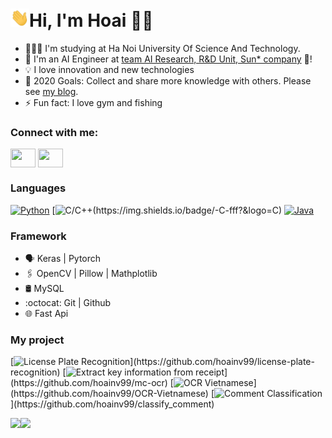 # <img src="https://raw.githubusercontent.com/ABSphreak/ABSphreak/master/gifs/Hi.gif" width="30px">Hi, I'm Hoai 👨‍💻
- 👨🏻‍💻 I'm studying at Ha Noi University Of Science And Technology.
- 🔭 I'm an AI Engineer at [team AI Research, R&D Unit, Sun* company](https://sun-asterisk.vn/) 🌱!
- 💡 I love innovation and new technologies
- 🥅 2020 Goals: Collect and share more knowledge with others. Please see [my blog](https://viblo.asia/u/HoaiNV).
- ⚡ Fun fact: I love gym and fishing

<p align="left">
<h3 align="left">Connect with me:</h3>
<a href="https://viblo.asia/u/HoaiNV" target="blank"><img align="center" src="https://user-images.githubusercontent.com/48142689/99890999-c31be080-2c97-11eb-9f73-e6b6bc3866a8.gif" height="30" width="40" /></a>
<a href="https://github.com/hoainv99" target="blank"><img align="center" src="https://user-images.githubusercontent.com/48142689/99891123-13477280-2c99-11eb-8a5d-e79cb8896d28.gif" height="30" width="40" /></a>

### Languages
[![Python](https://img.shields.io/badge/-Python-fff?&logo=python)](https://github.com/adamalston?tab=repositories&q=&type=&language=python)
[![C/C++(https://img.shields.io/badge/-C-fff?&logo=C)](https://github.com/adamalston?tab=repositories&q=&type=&language=c)
[![Java](https://img.shields.io/badge/-Java-fff?&logo=Java&logoColor=007396)](https://github.com/adamalston?tab=repositories&q=&type=&language=java)

### Framework

* 🗣 Keras | Pytorch
* 🖇️ OpenCV | Pillow | Mathplotlib
* 🛢️ MySQL
* :octocat: Git | Github
* 🌐 Fast Api

### My project
[![License Plate Recognition](https://img.shields.io/badge/-🌊%20License%20Plate%20Recognition-fff?)](https://github.com/hoainv99/license-plate-recognition)
[![Extract key information from receipt](https://img.shields.io/badge/-💉%20Automatic%20Scoring-fff?)](https://github.com/hoainv99/mc-ocr)
[![OCR Vietnamese](https://img.shields.io/badge/-🛡%20Multitask%20Learning-fff?)](https://github.com/hoainv99/OCR-Vietnamese)
[![Comment Classification](https://img.shields.io/badge/-🛡%20Multitask%20Learning-fff?)](https://github.com/hoainv99/classify_comment)

<a href="https://www.adamalston.com/"><img height="137.3px" src="https://github-readme-stats.vercel.app/api?username=hoainv99&hide_title=true&hide_border=true&show_icons=true&include_all_commits=true&count_private=true&line_height=21&text_color=000&icon_color=000&bg_color=0,ea6161,ffc64d,fffc4d,52fa5a&theme=graywhite" /><!-- wi*quL3fcV --><img height="137.3px" src="https://github-readme-stats.vercel.app/api/top-langs/?username=hoainv99&hide=html&hide_title=true&hide_border=true&layout=compact&langs_count=7&exclude_repo=comp426&text_color=000&icon_color=fff&bg_color=0,52fa5a,4dfcff,c64dff&theme=graywhite" /></a>
